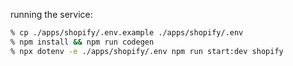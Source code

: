 running the service:

```bash
% cp ./apps/shopify/.env.example ./apps/shopify/.env 
% npm install && npm run codegen
% npx dotenv -e ./apps/shopify/.env npm run start:dev shopify
```